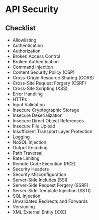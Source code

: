 # API Security

## Checklist

- Allowlisting
- Authentication
- Authorization
- Broken Access Control
- Broken Authentication
- Command Injection
- Content Security Policy (CSP)
- Cross-Origin Resource Sharing (CORS)
- Cross-Site Request Forgery (CSRF)
- Cross-Site Scripting (XSS)
- Error Handling
- HTTPs
- Input Validation
- Insecure Cryptographic Storage
- Insecure Deserialization
- Insecure Direct Object References
- Insecure File Upload
- Insufficient Transport Layer Protection
- Logging
- NoSQL Injection
- Output Encoding
- Path Traversal
- Rate Limiting
- Remote Code Execution (RCE)
- Security Headers
- Security Misconfiguration
- Server-Side Includes (SSI)
- Server-Side Request Forgery (SSRF)
- Server-Side Template Injection (SSTI)
- SQL Injection
- Unvalidated Redirects and Forwards
- Versioning
- XML External Entity (XXE)
